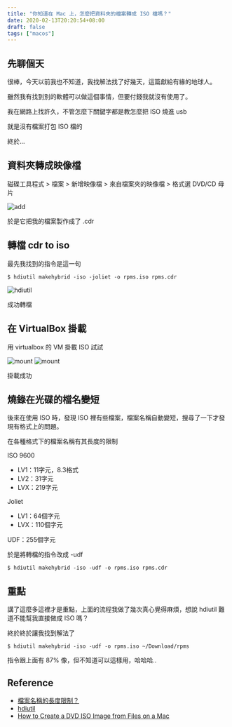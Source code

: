 ```yaml
---
title: "你知道在 Mac 上，怎麼把資料夾的檔案轉成 ISO 檔嗎？"
date: 2020-02-13T20:20:54+08:00
draft: false
tags: ["macos"]
---
```


## 先聊個天

很棒，今天以前我也不知道，我找解法找了好幾天，這篇獻給有緣的地球人。

雖然我有找到別的軟體可以做這個事情，但要付錢我就沒有使用了。

我在網路上找許久，不管怎麼下關鍵字都是教怎麼把 ISO 燒進 usb

就是沒有檔案打包 ISO 檔的

終於...

## 資料夾轉成映像檔

磁碟工具程式 > 檔案 > 新增映像檔 > 來自檔案夾的映像檔 > 格式選 DVD/CD 母片

![add](https://fblog.ooopiz.com/images/2020/02/a001.jpg)

於是它把我的檔案製作成了 .cdr

## 轉檔 cdr to iso

最先我找到的指令是這一句

`$ hdiutil makehybrid -iso -joliet -o rpms.iso rpms.cdr`

![hdiutil](https://fblog.ooopiz.com/images/2020/02/a002.jpg)

成功轉檔

## 在 VirtualBox 掛載

用 virtualbox 的 VM 掛載 ISO 試試

![mount](https://fblog.ooopiz.com/images/2020/02/a003.jpg)
![mount](https://fblog.ooopiz.com/images/2020/02/a004.jpg)

掛載成功

## 燒錄在光碟的檔名變短

後來在使用 ISO 時，發現 ISO 裡有些檔案，檔案名稱自動變短，搜尋了一下才發現有格式上的問題。

在各種格式下的檔案名稱有其長度的限制

ISO 9600

* LV1：11字元，8.3格式
* LV2：31字元
* LVX：219字元

Joliet

* LV1：64個字元
* LVX：110個字元

UDF：255個字元

於是將轉檔的指令改成 -udf

`$ hdiutil makehybrid -iso -udf -o rpms.iso rpms.cdr`

## 重點

講了這麼多這裡才是重點，上面的流程我做了幾次真心覺得麻煩，想說 hdiutil 難道不能幫我直接做成 ISO 嗎？

終於終於讓我找到解法了

`$ hdiutil makehybrid -iso -udf -o rpms.iso ~/Download/rpms`

指令跟上面有 87% 像，但不知道可以這樣用，哈哈哈..

## Reference

* [檔案名稱的長度限制？](https://www.ptt.cc/bbs/CD-R/M.1251003738.A.24D.html)
* [hdiutil](hhttps://ss64.com/osx/hdiutil.html)
* [How to Create a DVD ISO Image from Files on a Mac](https://www.provideocoalition.com/howto_create_dvd_iso_from_files_mac/)